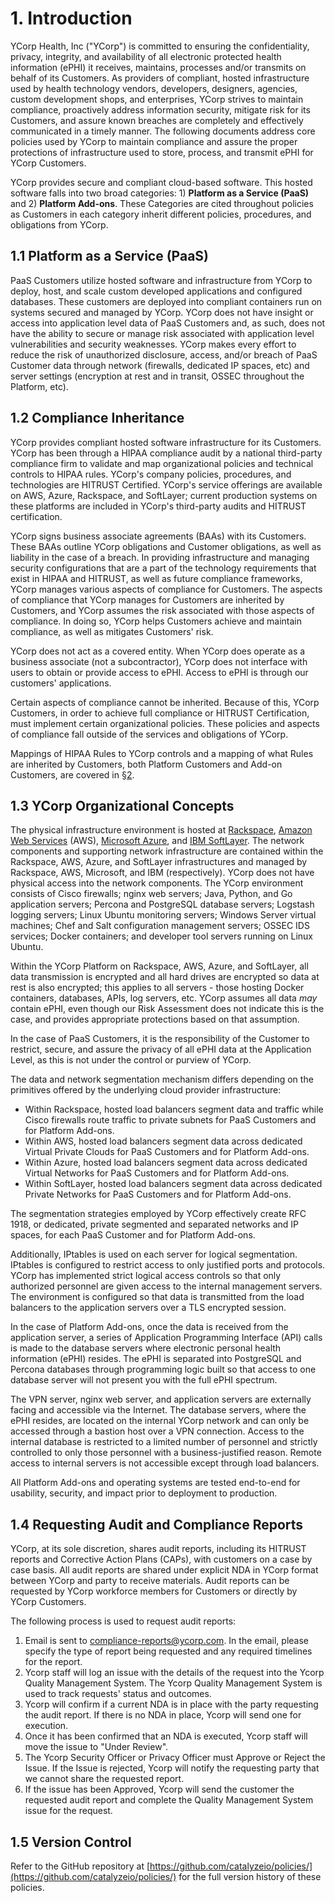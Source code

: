 # 1. Introduction

YCorp Health, Inc ("YCorp") is committed to ensuring the confidentiality, privacy, integrity, and availability of all electronic protected health information (ePHI) it receives, maintains, processes and/or transmits on behalf of its Customers. As providers of compliant, hosted infrastructure used by health technology vendors, developers, designers, agencies, custom development shops, and enterprises, YCorp strives to maintain compliance, proactively address information security, mitigate risk for its Customers, and assure known breaches are completely and effectively communicated in a timely manner. The following documents address core policies used by YCorp to maintain compliance and assure the proper protections of infrastructure used to store, process, and transmit ePHI for YCorp Customers.

YCorp provides secure and compliant cloud-based software. This hosted software falls into two broad categories: 1) **Platform as a Service (PaaS)** and 2) **Platform Add-ons**. These Categories are cited throughout policies as Customers in each category inherit different policies, procedures, and obligations from YCorp.

## 1.1 Platform as a Service (PaaS)

PaaS Customers utilize hosted software and infrastructure from YCorp to deploy, host, and scale custom developed applications and configured databases. These customers are deployed into compliant containers run on systems secured and managed by YCorp. YCorp does not have insight or access into application level data of PaaS Customers and, as such, does not have the ability to secure or manage risk associated with application level vulnerabilities and security weaknesses. YCorp makes every effort to reduce the risk of unauthorized disclosure, access, and/or breach of PaaS Customer data through network (firewalls, dedicated IP spaces, etc) and server settings (encryption at rest and in transit, OSSEC throughout the Platform, etc).

## 1.2 Compliance Inheritance

YCorp provides compliant hosted software infrastructure for its Customers. YCorp has been through a HIPAA compliance audit by a national third-party compliance firm to validate and map organizational policies and technical controls to HIPAA rules. YCorp's company policies, procedures, and technologies are HITRUST Certified. YCorp's service offerings are available on AWS, Azure, Rackspace, and SoftLayer; current production systems on these platforms are included in YCorp's third-party audits and HITRUST certification.

YCorp signs business associate agreements (BAAs) with its Customers. These BAAs outline YCorp obligations and Customer obligations, as well as liability in the case of a breach. In providing infrastructure and managing security configurations that are a part of the technology requirements that exist in HIPAA and HITRUST, as well as future compliance frameworks, YCorp manages various aspects of compliance for Customers. The aspects of compliance that YCorp manages for Customers are inherited by Customers, and YCorp assumes the risk associated with those aspects of compliance. In doing so, YCorp helps Customers achieve and maintain compliance, as well as mitigates Customers' risk.

YCorp does not act as a covered entity. When YCorp does operate as a business associate (not a subcontractor), YCorp does not interface with users to obtain or provide access to ePHI. Access to ePHI is through our customers' applications.

Certain aspects of compliance cannot be inherited. Because of this, YCorp Customers, in order to achieve full compliance or HITRUST Certification, must implement certain organizational policies. These policies and aspects of compliance fall outside of the services and obligations of YCorp.

Mappings of HIPAA Rules to YCorp controls and a mapping of what Rules are inherited by Customers, both Platform Customers and Add-on Customers, are covered in [§2](#2.-hipaa-inheritance).

## 1.3 YCorp Organizational Concepts

The physical infrastructure environment is hosted at [Rackspace](https://www.rackspace.com/), [Amazon Web Services](https://aws.amazon.com/) (AWS), [Microsoft Azure](https://azure.microsoft.com/), and [IBM SoftLayer](http://www.softlayer.com/). The network components and supporting network infrastructure are contained within the Rackspace, AWS, Azure, and SoftLayer infrastructures and managed by Rackspace, AWS, Microsoft, and IBM (respectively). YCorp does not have physical access into the network components. The YCorp environment consists of Cisco firewalls; nginx web servers; Java, Python, and Go application servers; Percona and PostgreSQL database servers; Logstash logging servers; Linux Ubuntu monitoring servers; Windows Server virtual machines; Chef and Salt configuration management servers; OSSEC IDS services; Docker containers; and developer tool servers running on Linux Ubuntu.

Within the YCorp Platform on Rackspace, AWS, Azure, and SoftLayer, all data transmission is encrypted and all hard drives are encrypted so data at rest is also encrypted; this applies to all servers - those hosting Docker containers, databases, APIs, log servers, etc. YCorp assumes all data *may* contain ePHI, even though our Risk Assessment does not indicate this is the case, and provides appropriate protections based on that assumption.

In the case of PaaS Customers, it is the responsibility of the Customer to restrict, secure, and assure the privacy of all ePHI data at the Application Level, as this is not under the control or purview of YCorp.

The data and network segmentation mechanism differs depending on the primitives offered by the underlying cloud provider infrastructure:

* Within Rackspace, hosted load balancers segment data and traffic while Cisco firewalls route traffic to private subnets for PaaS Customers and for Platform Add-ons.
* Within AWS, hosted load balancers segment data across dedicated Virtual Private Clouds for PaaS Customers and for Platform Add-ons.
* Within Azure, hosted load balancers segment data across dedicated Virtual Networks for PaaS Customers and for Platform Add-ons.
* Within SoftLayer, hosted load balancers segment data across dedicated Private Networks for PaaS Customers and for Platform Add-ons.

The segmentation strategies employed by YCorp effectively create RFC 1918, or dedicated, private segmented and separated networks and IP spaces, for each PaaS Customer and for Platform Add-ons.

Additionally, IPtables is used on each server for logical segmentation. IPtables is configured to restrict access to only justified ports and protocols. YCorp has implemented strict logical access controls so that only authorized personnel are given access to the internal management servers. The environment is configured so that data is transmitted from the load balancers to the application servers over a TLS encrypted session.

In the case of Platform Add-ons, once the data is received from the application server, a series of Application Programming Interface (API) calls is made to the database servers where electronic personal health information (ePHI) resides. The ePHI is separated into PostgreSQL and Percona databases through programming logic built so that access to one database server will not present you with the full ePHI spectrum.

The VPN server, nginx web server, and application servers are externally facing and accessible via the Internet. The database servers, where the ePHI resides, are located on the internal YCorp network and can only be accessed through a bastion host over a VPN connection. Access to the internal database is restricted to a limited number of personnel and strictly controlled to only those personnel with a business-justified reason. Remote access to internal servers is not accessible except through load balancers.

All Platform Add-ons and operating systems are tested end-to-end for usability, security, and impact prior to deployment to production.

## 1.4 Requesting Audit and Compliance Reports

YCorp, at its sole discretion, shares audit reports, including its HITRUST reports and Corrective Action Plans (CAPs), with customers on a case by case basis. All audit reports are shared under explicit NDA in YCorp format between YCorp and party to receive materials. Audit reports can be requested by YCorp workforce members for Customers or directly by YCorp Customers.

The following process is used to request audit reports:

1. Email is sent to compliance-reports@ycorp.com. In the email, please specify the type of report being requested and any required timelines for the report.
2. Ycorp staff will log an issue with the details of the request into the Ycorp Quality Management System. The Ycorp Quality Management System is used to track requests' status and outcomes.
3. Ycorp will confirm if a current NDA is in place with the party requesting the audit report. If there is no NDA in place, Ycorp will send one for execution.
4. Once it has been confirmed that an NDA is executed, Ycorp staff will move the issue to "Under Review".
5. The Ycorp Security Officer or Privacy Officer must Approve or Reject the Issue. If the Issue is rejected, Ycorp will notify the requesting party that we cannot share the requested report.
6. If the issue has been Approved, Ycorp will send the customer the requested audit report and complete the Quality Management System issue for the request.

## 1.5 Version Control

Refer to the GitHub repository at [https://github.com/catalyzeio/policies/](https://github.com/catalyzeio/policies/) for the full version history of these policies.
